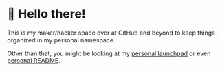 # 👋 Hello there!

This is my maker/hacker space over at GitHub and beyond to keep things organized in my personal namespace.

Other than that, you might be looking at my [personal launchpad](https://wiki.andreijiroh.dev/garden/launchpad) or even [personal README](https://github.com/ajhalili2006/ajhalili2006/blob/main/README.md).
